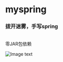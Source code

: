 # myspring
<h3>拨开迷雾，手写spring</h3>
<br/>零JAR包依赖</br>


![Image text](https://github.com/sunlihuo/myspring/blob/master/src/main/resources/myspring.jpg)